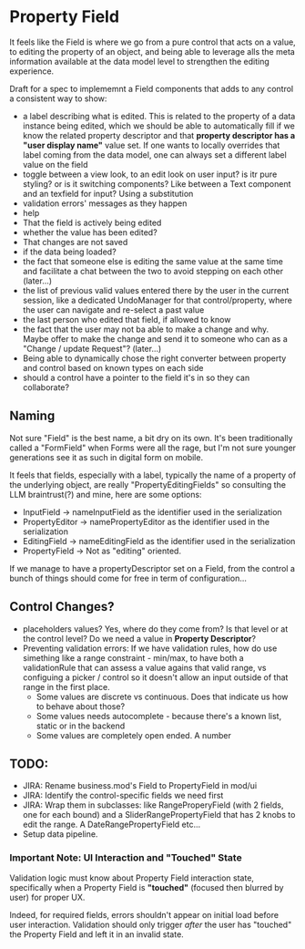 # Property Field

It feels like the Field is where we go from a pure control that acts on a value, to editing the property of an object, and being able to leverage alls the meta information available at the data model level to strengthen the editing experience.

Draft for a spec to implememnt a Field components that adds to any control a consistent way to show:

-   a label describing what is edited. This is related to the property of a data instance being edited, which we should be able to automatically fill if we know the related property descriptor and that **property descriptor has a "user display name"** value set. If one wants to locally overrides that label coming from the data model, one can always set a different label value on the field
-   toggle between a view look, to an edit look on user input? is itr pure styling? or is it switching components? Like between a Text component and an texfield for input? Using a substitution
-   validation errors' messages as they happen
-   help
-   That the field is actively being edited
-   whether the value has been edited?
-   That changes are not saved
-   if the data being loaded?
-   the fact that someone else is editing the same value at the same time and facilitate a chat between the two to avoid stepping on each other (later...)
-   the list of previous valid values entered there by the user in the current session, like a dedicated UndoManager for that control/property, where the user can navigate and re-select a past value
-   the last person who edited that field, if allowed to know
-   the fact that the user may not ba able to make a change and why. Maybe offer to make the change and send it to someone who can as a "Change / update Request"? (later...)
-   Being able to dynamically chose the right converter between property and control based on known types on each side
-   should a control have a pointer to the field it's in so they can collaborate?

## Naming

Not sure "Field" is the best name, a bit dry on its own. It's been traditionally called a "FormField" when Forms were all the rage, but I'm not sure younger generations see it as such in digital form on mobile.

It feels that fields, especially with a label, typically the name of a property of the underlying object, are really "PropertyEditingFields"
so consulting the LLM braintrust(?) and mine, here are some options:

-   InputField -> nameInputField as the identifier used in the serialization
-   PropertyEditor -> namePropertyEditor as the identifier used in the serialization
-   EditingField -> nameEditingField as the identifier used in the serialization
-   PropertyField -> Not as "editing" oriented.

If we manage to have a propertyDescriptor set on a Field, from the control a bunch of things should come for free in term of configuration...

## Control Changes?

-   placeholders values? Yes, where do they come from? Is that level or at the control level? Do we need a value in **Property Descriptor**?
-   Preventing validation errors: If we have validation rules, how do use simething like a range constraint - min/max, to have both a validationRule that can assess a value agains that valid range, vs configuing a picker / control so it doesn't allow an input outside of that range in the first place.
    -   Some values are discrete vs continuous. Does that indicate us how to behave about those?
    -   Some values needs autocomplete - because there's a known list, static or in the backend
    -   Some values are completely open ended. A number

## TODO:

-   JIRA: Rename business.mod's Field to PropertyField in mod/ui
-   JIRA: Identify the control-specific fields we need first
-   JIRA: Wrap them in subclasses: like RangeProperyField (with 2 fields, one for each bound) and a SliderRangePropertyField that has 2 knobs to edit the range. A DateRangePropertyField etc...
-   Setup data pipeline.

### Important Note: UI Interaction and "Touched" State

Validation logic must know about Property Field interaction state, specifically when a Property Field is **"touched"** (focused then blurred by user) for proper UX.

Indeed, for required fields, errors shouldn't appear on initial load before user interaction. Validation should only trigger _after_ the user has "touched" the Property Field and left it in an invalid state.
